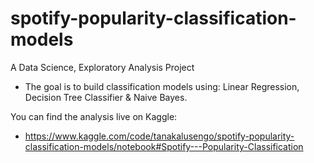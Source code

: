# spotify-popularity-classification-models

A Data Science, Exploratory Analysis Project 

- The goal is to build classification models using: Linear Regression, Decision Tree Classifier &amp; Naive Bayes.


You can find the analysis live on Kaggle: 
- https://www.kaggle.com/code/tanakalusengo/spotify-popularity-classification-models/notebook#Spotify---Popularity-Classification
